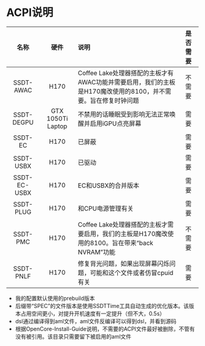 # ACPI说明
|    名称    |     硬件      |   说明   |   是否需要   |
| :--------: | :-----------: | :------ | :------ |
| SSDT-AWAC    | H170              | Coffee Lake处理器搭配的主板才有AWAC功能并需要启用，我们的主板是H170魔改使用的8100，并不需要。旨在修复时钟问题 | 不需要 |
| SSDT-DEGPU   | GTX 1050Ti Laptop | 不禁用的话睡眠受到影响无法正常唤醒并启用iGPU点亮屏幕 | 需要 |
| SSDT-EC      | H170              | 已屏蔽  | 需要 |
| SSDT-USBX    | H170              | 已驱动  | 需要 |
| SSDT-EC-USBX | H170              | EC和USBX的合并版本 | 需要 |
| SSDT-PLUG    | H170              | 和CPU电源管理有关 | 需要 |
| SSDT-PMC     | H170              | Coffee Lake处理器搭配的主板才需要启用，我们的主板是H170魔改使用的8100。旨在带来“back NVRAM”功能 | 不需要 |
| SSDT-PNLF    | H170              | 修复背光问题，如果出现屏幕闪烁问题，可能和这个文件或者仿冒cpuid有关 | 需要 |

- 我的配置默认使用的prebuild版本
- 后缀带“SPEC”的文件版本是使用SSDTTime工具自动生成的优化版本。该版本占用空间更小，对提升开机速度有一定提升（但不大，0.5s）
- dsl通过编译得到aml文件，aml文件反编译可以得到dsl，并看到源码
- 根据OpenCore-Install-Guide说明，不需要的ACPI文件最好被删除，不管有没有被引用。该目录只需要留下被启用的aml文件
